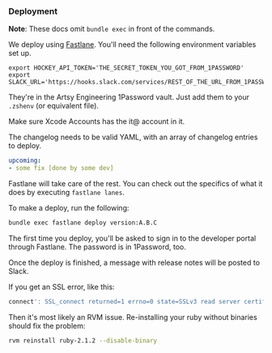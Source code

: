 ### Deployment

**Note**: These docs omit `bundle exec` in front of the commands.

We deploy using [Fastlane](https://github.com/KrauseFx/fastlane). You'll need the following environment variables set up.

```
export HOCKEY_API_TOKEN='THE_SECRET_TOKEN_YOU_GOT_FROM_1PASSWORD'
export SLACK_URL='https://hooks.slack.com/services/REST_OF_THE_URL_FROM_1PASSWORD'
```

They're in the Artsy Engineering 1Password vault. Just add them to your `.zshenv` (or equivalent file).

Make sure Xcode Accounts has the it@ account in it.

The changelog needs to be valid YAML, with an array of changelog entries to deploy.

```yaml
upcoming:
- some fix [done by some dev]
```

Fastlane will take care of the rest. You can check out the specifics of what it does by executing `fastlane lanes`.

To make a deploy, run the following:

```sh
bundle exec fastlane deploy version:A.B.C
```

The first time you deploy, you'll be asked to sign in to the developer portal through Fastlane. The password is in 1Password, too.

Once the deploy is finished, a message with release notes will be posted to Slack.

If you get an SSL error, like this:

```rb
connect': SSL_connect returned=1 errno=0 state=SSLv3 read server certificate B: certificate verify failed (Faraday::SSLError)
```

Then it's most likely an RVM issue. Re-installing your ruby without binaries should fix the problem:

```sh
rvm reinstall ruby-2.1.2 --disable-binary
```
